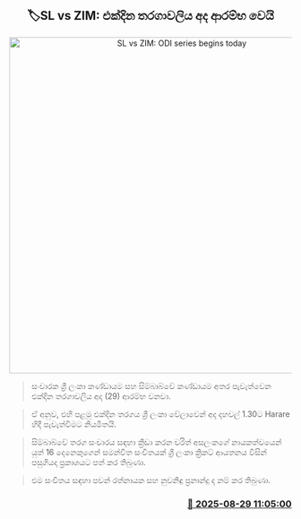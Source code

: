 <p align='center'><b><h2 align='center' title='SL vs ZIM: ODI series begins today'>🏷SL vs ZIM: එක්දින තරගාවලිය අද ආරම්භ වෙයි</h2></b></p>
<p align='center'><img src='https://helakuru.sgp1.cdn.digitaloceanspaces.com/esana/images/lib/srilanka-vs-zim-odi1.jpg' width='600' alt='SL vs ZIM: ODI series begins today'></p>

> සංචාරක ශ්‍රී ලංකා කණ්ඩායම සහ සිම්බාබ්වේ කණ්ඩායම අතර පැවැත්වෙන එක්දින තරගාවලිය අද (29) ආරම්භ වනවා.

> ඒ අනුව, එහි පළමු එක්දින තරගය ශ්‍රී ලංකා වේලාවෙන් අද දහවල් 1.30ට Harare හිදී පැවැත්වීමට නියමිතයි.

> සිම්බාබ්වේ තරග සංචාරය සඳහා ක්‍රීඩා කරන චරිත් අසලංකගේ නායකත්වයෙන් යුත් 16 දෙනෙකුගෙන් සමන්විත සංචිතයක් ශ්‍රී ලංකා ක්‍රිකට් ආයතනය විසින් පසුගියදා ප්‍රකාශයට පත් කර තිබුණා.

> එම සංචිතය සඳහා පවන් රත්නායක සහ නුවනිඳු ප්‍රනාන්දු ද නම් කර තිබුණා.



<h3 align='right'><a href='https://www.helakuru.lk/esana/p/113174/'>📅 2025-08-29 11:05:00</a></h3>
